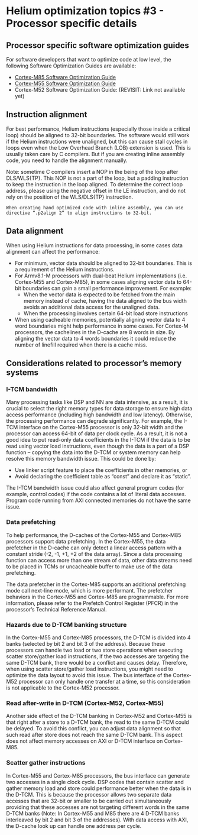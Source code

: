 # Helium optimization topics #3 - Processor specific details

## Processor specific software optimization guides

For software developers that want to optimize code at low level, the following Software Optimization Guides are available:

- [Cortex-M85 Software Optimization Guide](https://developer.arm.com/documentation/107950/0100/)
- [Cortex-M55 Software Optimization Guide](https://developer.arm.com/documentation/102692/latest/)
- Cortex-M52 Software Optimization Guide: (REVISIT: Link not available yet)

## Instruction alignment

For best performance, Helium instructions (especially those inside a critical loop) should be aligned to 32-bit boundaries. The software would still work if the Helium instructions were unaligned, but this can cause stall cycles in loops even when the Low Overhead Branch (LOB) extension is used. This is usually taken care by C compilers. But if you are creating inline assembly code, you need to handle the alignment manually.

Note: sometime C compilers insert a NOP in the being of the loop after DLS/WLS{TP}. This NOP is not a part of the loop, but a padding instruction to keep the instruction in the loop aligned. To determine the correct loop address, please using the negative offset in the LE instruction, and do not rely on the position of the WLS/DLS{TP} instruction.

    When creating hand optimized code with inline assembly, you can use directive “.p2align 2” to align instructions to 32-bit.

## Data alignment

When using Helium instructions for data processing, in some cases data alignment can affect the performance:

- For minimum, vector data should be aligned to 32-bit boundaries. This is a requirement of the Helium instructions.
- For Armv8.1-M processors with dual-beat Helium implementations (i.e. Cortex-M55 and Cortex-M85), in some cases aligning vector data to 64-bit boundaries can gain a small performance improvement. For example:
  - When the vector data is expected to be fetched from the main memory instead of cache, having the data aligned to the bus width avoids an additional data access for the unaligned data.
  - When the processing involves certain 64-bit load store instructions
- When using cacheable memories, potentially aligning vector data to 4 word boundaries might help performance in some cases. For Cortex-M processors, the cachelines in the D-cache are 8 words in size. By aligning the vector data to 4 words boundaries it could reduce the number of linefill required when there is a cache miss.
  
## Considerations related to processor’s memory systems

### I-TCM bandwidth

Many processing tasks like DSP and NN are data intensive, as a result, it is crucial to select the right memory types for data storage to ensure high data access performance (including high bandwidth and low latency). Otherwise, the processing performance can degrade significantly. For example, the I-TCM interface on the Cortex-M55 processor is only 32-bit width and the processor can access 64-bit of data per clock cycle. As a result, it is not a good idea to put read-only data coefficients in the I-TCM if the data is to be read using vector load instructions, even though the data is a part of a DSP function – copying the data into the D-TCM or system memory can help resolve this memory bandwidth issue. This could be done by:

- Use linker script feature to place the coefficients in other memories, or
- Avoid declaring the coefficient table as “const” and declare it as “static”.

The I-TCM bandwidth issue could also affect general program codes (for example, control codes) if the code contains a lot of literal data accesses. Program code running from AXI connected memories do not have the same issue.

### Data prefetching

To help performance, the D-caches of the Cortex-M55 and Cortex-M85 processors support data prefetching. In the Cortex-M55, the data prefetcher in the D-cache can only detect a linear access pattern with a constant stride (-2, -1, +1, +2 of the data array). Since a data processing function can access more than one stream of data, other data streams need to be placed in TCMs or uncacheable buffer to make use of the data prefetching.

The data prefetcher in the Cortex-M85 supports an additional prefetching mode call next-line mode, which is more performant. The prefetcher behaviors in the Cortex-M55 and Cortex-M85 are programmable. For more information, please refer to the Prefetch Control Register (PFCR) in the processor’s Technical Reference Manual.

### Hazards due to D-TCM banking structure

In the Cortex-M55 and Cortex-M85 processors, the D-TCM is divided into 4 banks (selected by bit 2 and bit 3 of the address). Because these processors can handle two load or two store operations when executing scatter store/gather load instructions, if the two accesses are targeting the same D-TCM bank, there would be a conflict and causes delay. Therefore, when using scatter store/gather load instructions, you might need to optimize the data layout to avoid this issue. The bus interface of the Cortex-M52 processor can only handle one transfer at a time, so this consideration is not applicable to the Cortex-M52 processor.

### Read after-write in D-TCM (Cortex-M52, Cortex-M55)

Another side effect of the D-TCM banking in Cortex-M52 and Cortex-M55 is that right after a store to a D-TCM bank, the read to the same D-TCM could be delayed. To avoid this conflict, you can adjust data alignment so that such read after store does not reach the same D-TCM bank. This aspect does not affect memory accesses on AXI or D-TCM interface on Cortex-M85.

### Scatter gather instructions

In Cortex-M55 and Cortex-M85 processors, the bus interface can generate two accesses in a single clock cycle.  DSP codes that contain scatter and gather memory load and store could performance better when the data is in the D-TCM. This is because the processor allows two separate data accesses that are 32-bit or smaller to be carried out simultaneously providing that these accesses are not targeting different words in the same D-TCM banks (Note: In Cortex-M55 and M85 there are 4 D-TCM banks interleaved by bit 2 and bit 3 of the addresses). With data access with AXI, the D-cache look up can handle one address per cycle.
